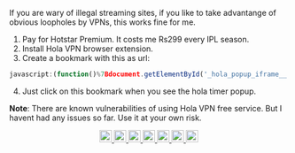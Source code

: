 
If you are wary of illegal streaming sites, if you like to take advantange of obvious loopholes by VPNs, this works fine for me.


1. Pay for Hotstar Premium. It costs me Rs299 every IPL season.
2. Install Hola VPN browser extension.
3. Create a bookmark with this as url:
```js
javascript:(function()%7Bdocument.getElementById('_hola_popup_iframe__').remove()%3Bdocument.querySelector('body%20%3E%20div%3Anth-child(9)').hidden%20%3D%20true%7D)()
```
4. Just click on this bookmark when you see the hola timer popup.

**Note**: There are known vulnerabilities of using Hola VPN free service. But I havent had any issues so far. Use it at your own risk.

<p align='center'>
  <a href="https://www.linkedin.com/in/sreeramofficial/">
    <img alt="Sreeram Padmanabhan" width="22px" src="https://cdn.jsdelivr.net/npm/simple-icons@v3/icons/linkedin.svg" />
  </a>

  <a href="https://instagram.com/sreeramofficial">
    <img alt="Sreeram Instageam" width="22px" src="https://cdn.jsdelivr.net/npm/simple-icons@v3/icons/instagram.svg" />
  </a>

  <a href="https://leetcode.com/sreeramofficial">
    <img alt="Sreeram Instageam" width="22px" src="https://cdn.jsdelivr.net/npm/simple-icons@v3/icons/leetcode.svg" />
  </a>

  <a href="https://stackoverflow.com/users/5228328/sreeram-padmanabhan">
    <img alt="Sreeram Instageam" width="22px" src="https://cdn.jsdelivr.net/npm/simple-icons@v3/icons/stackoverflow.svg" />
  </a>

  <a href="https://github.com/sreeramofficial">
    <img alt="Sreeram Instagram" width="22px" src="https://cdn.jsdelivr.net/npm/simple-icons@v3/icons/github.svg" />
  </a>

  <a href="https://twitter.com/sreeramofficial">
    <img alt="Sreeram Instageam" width="22px" src="https://cdn.jsdelivr.net/npm/simple-icons@v3/icons/twitter.svg" />
  </a>

  <a href="https://www.quora.com/profile/Sreeram-Padmanabhan-1">
    <img alt="Sreeram Instageam" width="22px" src="https://cdn.jsdelivr.net/npm/simple-icons@v3/icons/quora.svg" />
  </a>
</p>
